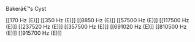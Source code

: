 Bakerâ€™s Cyst

[[170 Hz (E)]]
[[350 Hz (E)]]
[[8850 Hz (E)]]
[[57500 Hz (E)]]
[[117500 Hz (E)]]
[[237520 Hz (E)]]
[[357500 Hz (E)]]
[[691020 Hz (E)]]
[[810500 Hz (E)]]
[[915700 Hz (E)]]